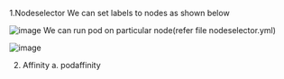 1.Nodeselector
We can set labels to nodes as shown below 

![image](https://github.com/sudhasanshi/Kubernates/assets/35460293/b8f6a5e8-eb12-487b-8ce1-bc9bc4a0d628)
We can run pod on particular node(refer file nodeselector.yml)

![image](https://github.com/sudhasanshi/Kubernates/assets/35460293/1f3fe32b-846c-4ca1-952f-44cb21556c9b)

2. Affinity
   a. podaffinity
